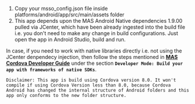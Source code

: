 1. Copy your msso_config.json file inside platforms/android/app/src/main/assets folder
2. This app depends upon the MAS Android Native dependencies 1.9.00 pulled via JCenter, which have been already ingested into the build file i.e. you don't need to make any change in build configurations. Just open the app in Android Studio, build and run.

In case, if you need to work with native libraries directly i.e. not using the JCenter denpendecy injection, then follow the steps mentioned in [**MAS Cordova Developer Guide**](http://mas.ca.com/docs/cordova/latest/guides/) under the section **`Developer Mode: Build your app with frameworks of native SDKs`**.

```
Disclaimer: This app is build using Cordova version 8.0. It won't compile if using Cordova Version less than 8.0, because Cordova Android has changed the internal structure of Android folders and this app only conforms to the new folder structure.
```